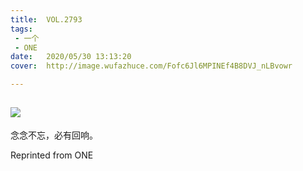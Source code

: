 ```yaml
---
title:	VOL.2793
tags:
 - 一个
 - ONE
date:	2020/05/30 13:13:20
cover:	http://image.wufazhuce.com/Fofc6Jl6MPINEf4B8DVJ_nLBvowr

---
```

![](http://image.wufazhuce.com/Fofc6Jl6MPINEf4B8DVJ_nLBvowr)
---

念念不忘，必有回响。
 
Reprinted from ONE
